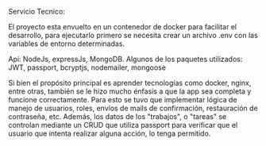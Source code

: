 Servicio Tecnico:

El proyecto esta envuelto en un contenedor de docker para facilitar el desarrollo, para ejecutarlo primero se necesita crear un archivo .env con las variables de entorno determinadas.


Api:
NodeJs, expressJs, MongoDB.
Algunos de los paquetes utilizados: JWT, passport, bcryptjs, nodemailer, mongoose

Si bien el propósito principal es aprender tecnologías como docker, nginx, entre otras, también se le hizo mucho énfasis a que la app sea completa y funcione correctamente. 
  Para esto se tuvo que implementar lógica de manejo de usuarios, roles, envíos de mails de confirmación, restauración de contraseña, etc.
  Además, los datos de los "trabajos", o "tareas" se controlan mediante un CRUD que utiliza passport para verificar que el usuario que intenta realizar alguna acción, lo tenga permitido.
